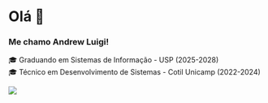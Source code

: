 <h1>Olá 👋</h1>

<h3>Me chamo Andrew Luigi!</h3>

  🎓 Graduando em Sistemas de Informação - USP (2025-2028)  <br/>
  🎓 Técnico em Desenvolvimento de Sistemas - Cotil Unicamp (2022-2024)


<div>
  <a href="https://instagram.com/andrewluigif" target="_blank"><img src="https://img.shields.io/badge/-Instagram-%23E4405F?style=for-the-badge&logo=instagram&logoColor=white" target="_blank"></a>
</div>
